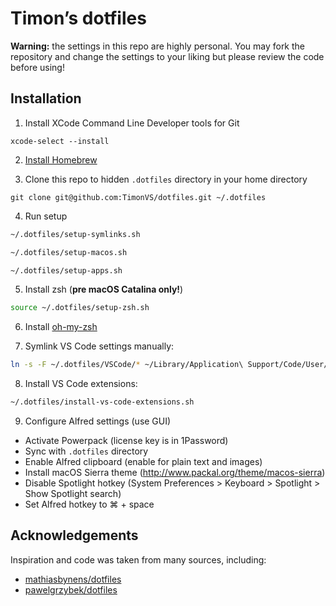 # Timon’s dotfiles

**Warning:** the settings in this repo are highly personal. You may fork the repository and change the settings to your liking but please review the code before using!

## Installation

1. Install XCode Command Line Developer tools for Git

```
xcode-select --install
```

2. [Install Homebrew](https://brew.sh/)

3. Clone this repo to hidden `.dotfiles` directory in your home directory

```
git clone git@github.com:TimonVS/dotfiles.git ~/.dotfiles
```

4. Run setup

```sh
~/.dotfiles/setup-symlinks.sh
```

```sh
~/.dotfiles/setup-macos.sh
```

```sh
~/.dotfiles/setup-apps.sh
```

5. Install zsh (**pre macOS Catalina only!**)

```sh
source ~/.dotfiles/setup-zsh.sh
```

6. Install [oh-my-zsh](https://ohmyz.sh)

7. Symlink VS Code settings manually:

```sh
ln -s -F ~/.dotfiles/VSCode/* ~/Library/Application\ Support/Code/User/
```

8. Install VS Code extensions:

```sh
~/.dotfiles/install-vs-code-extensions.sh
```

9. Configure Alfred settings (use GUI)

  - Activate Powerpack (license key is in 1Password)
  - Sync with `.dotfiles` directory
  - Enable Alfred clipboard (enable for plain text and images)
  - Install macOS Sierra theme (http://www.packal.org/theme/macos-sierra)
  - Disable Spotlight hotkey (System Preferences > Keyboard > Spotlight > Show Spotlight search)
  - Set Alfred hotkey to ⌘ + space
## Acknowledgements

Inspiration and code was taken from many sources, including:

- [mathiasbynens/dotfiles](https://github.com/mathiasbynens/dotfiles)
- [pawelgrzybek/dotfiles](https://github.com/pawelgrzybek/dotfiles)
